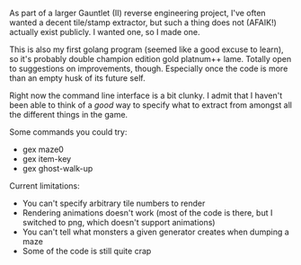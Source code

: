 As part of a larger Gauntlet (II) reverse engineering project, I've often
wanted a decent tile/stamp extractor, but such a thing does not (AFAIK!)
actually exist publicly. I wanted one, so I made one.

This is also my first golang program (seemed like a good excuse to learn),
so it's probably double champion edition gold platnum++ lame. Totally
open to suggestions on improvements, though. Especially once the code is
more than an empty husk of its future self.

Right now the command line interface is a bit clunky. I admit that I haven't
been able to think of a *good* way to specify what to extract from amongst
all the different things in the game.

Some commands you could try:
* gex maze0
* gex item-key
* gex ghost-walk-up

Current limitations:
* You can't specify arbitrary tile numbers to render
* Rendering animations doesn't work (most of the code is there, but I switched to png, which doesn't support animations)
* You can't tell what monsters a given generator creates when dumping a maze
* Some of the code is still quite crap
